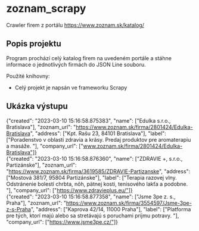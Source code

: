 # zoznam_scrapy

Crawler firem z portálu https://www.zoznam.sk/katalog/

## Popis projektu
Program prochází celý katalog firem na uvedeném portále a stáhne informace o jednotlivých firmách do JSON Line souboru.

Použité knihovny:
- Celý projekt je napsán ve frameworku Scrapy

## Ukázka výstupu

{"created": "2023-03-10 15:16:58.875383", "name": ["Edulka s.r.o., Bratislava"], "zoznam_url": "https://www.zoznam.sk/firma/2801424/Edulka-Bratislava", 
"address": ["Kpt. Rašu 23, 84101 Bratislava"], "label": ["Poradenstvo v oblasti zdravia a krásy. Predaj produktov pre aromaterapiu a masáže. "], 
"company_url": ["www.zoznam.sk/firma/2801424/Edulka-Bratislava"]} <br>
{"created": "2023-03-10 15:16:58.876360", "name": ["ZDRAVIE +, s.r.o., Partizánske"], "zoznam_url": "https://www.zoznam.sk/firma/3619585/ZDRAVIE-Partizanske", 
"address": ["Mostová 381/7, 95804 Partizánske"], "label": ["Terapia razovej vlny. Odstránenie bolestí chrbta, nôh, pätnej kosti, tenisového lakťa a podobne. "], 
"company_url": ["https://www.zdravieplus.eu/"]} <br>
{"created": "2023-03-10 15:16:58.877358", "name": ["Jsme 3pe z. s., Praha"], "zoznam_url": "https://www.zoznam.sk/firma/3554597/Jsme-3pe-z-s-Praha", 
"address": ["Kaprova 42/14, 11000 Praha"], "label": ["Platforma pre tých, ktorí majú alebo sa stretávajú s poruchami príjmu potravy. "], 
"company_url": ["https://www.jsme3pe.cz/"]} <br>
